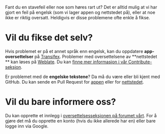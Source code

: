 Fant du en stavefeil eller noe som høres rart ut? Det er alltid mulig at vi har gjort en feil på engelsk (som vi lager appen og nettstedet på), eller at noe ikke er riktig oversatt. Heldigvis er disse problemene ofte enkle å fikse.

# Vil du fikse det selv?

Hvis problemet er på et annet språk enn engelsk, kan du oppdatere **app-oversettelser** på [Transifex](https://www.transifex.com/antennapod/antennapod/core-values/). Problemer med oversettelsene av **nettstedet ** kan løses på [Weblate](https://hosted.weblate.org/projects/antennapod/). Du kan [finne mer informasjon i vår Contribute-seksjon](/contribute/translate).

Er problemet med de **engelske tekstene**? Da må du være eller bli kjent med GitHub. Du kan sende en Pull Request for [appen](https://github.com/AntennaPod/AntennaPod/) eller for [nettstedet](https://github.com/AntennaPod/antennapod.github.io).

# Vil du bare informere oss?

Du kan opprette et innlegg i [oversettelsesseksjonen på forumet vårt](https://forum.antennapod.org/c/translations/11). For å gjøre det må du opprette en konto (hvis du ikke allerede har en) eller bare logge inn via Google.
